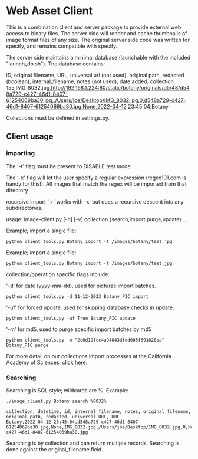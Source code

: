 Web Asset Client 
=========

This is a combination client and server package to provide external web access to 
binary files. The server side will render and cache thumbnails of image format files of any size.
The original server side code was written for specify, and remains compatible with specify.

The server side maintains a minimal database (launchable with the included "launch_db.sh"). 
The database contains: 

ID, original filename, URL, universal url (not used), original path, redacted (boolean), internal_filename,
notes (not used), date added, collection.
155,IMG_8032.jpg,http://192.168.1.224:80/static/botany/originals/d5/48/d548a729-c427-46d1-8407-61254069ba30.jpg,,/Users/joe/Desktop/IMG_8032.jpg,0,d548a729-c427-46d1-8407-61254069ba30.jpg,None,2022-04-12 23:45:04,Botany

Collections must be defined in settings.py. 

## Client usage

### importing
The '-t' flag must be present to DISABLE test mode.

The '-x' flag will let the user specify a regular expression (regex101.com is handy for this!). 
All images that match the regex will be imported from that directory

recursive import '-r' works with -x, but does a recursive descent into any subdirectories.

usage: image-client.py [-h] [-v] collection {search,import,purge,update} ...

Example; import a single file:
```
python client_tools.py Botany import -t /images/botany/test.jpg
```

Example; import a single file:
```
python client_tools.py Botany import -t /images/botany/test.jpg
```

collection/operation specific flags include:

'-d' for date (yyyy-mm-dd), used for picturae import batches.
```
python client_tools.py -d 11-12-2023 Botany_PIC import
```
'-uf' for forced update, used for skipping database checks in update.
```
python client_tools.py -uf True Botany_PIC update
```
'-m' for md5, used to purge specific import batches by md5

```
python client_tools.py -m "2c0d19fcc4a94043dfdd005f691828ba" Botany_PIC purge
```
For more detail on our collections import processes at the California Academy of Sciences, click [here](https://docs.google.com/document/d/1uHnZve2TuOR1bplnHgYHbpFlT8Ph6Hwvxqb3wfCO_SM/edit?usp=sharing):


### Searching
Searching is SQL style; wildcards are %. Example:

```angular2html
./image_client.py Botany search %8032%
```
```
collection, datetime, id, internal_filename, notes, original filename, original path, redacted, universal URL, URL
Botany,2022-04-12 23:45:04,d548a729-c427-46d1-8407-61254069ba30.jpg,None,IMG_8032.jpg,/Users/joe/Desktop/IMG_8032.jpg,0,None,http://192.168.1.224:80/static/botany/originals/d5/48/d548a729-c427-46d1-8407-61254069ba30.jpg
```

Searching is by collection and can return multiple records. Searching is done against the
original_filename field.


